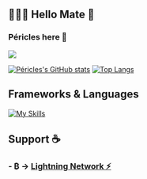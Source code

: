
## 👨🏾‍💻 Hello Mate 👋
### Péricles here 🙂

![](https://komarev.com/ghpvc/?username=jerry-523&label=PROFILE+VIEWS)

[![Péricles's GitHub stats](https://github-readme-stats.vercel.app/api?username=jerry-523&show_icons=true&theme=tokyonight&include_all_commits)](https://github.com/jerry-523/github-readme-stats)  [![Top Langs](https://github-readme-stats.vercel.app/api/top-langs/?username=jerry-523&show_icons=true&theme=tokyonight&layout=compact&langs_count=10)](https://github.com/jerry-523/github-readme-stats)  

  

##  Frameworks & Languages
[![My Skills](https://skillicons.dev/icons?i=python,java,kotlin,flutter,cpp,dart,postgres,sqlite,firebase,androidstudio&perline=5)](https://skillicons.dev)



##
##


## Support ☕
### - ₿ -> [Lightning Network ⚡](https://zbd.gg/embed/periclesborges)
